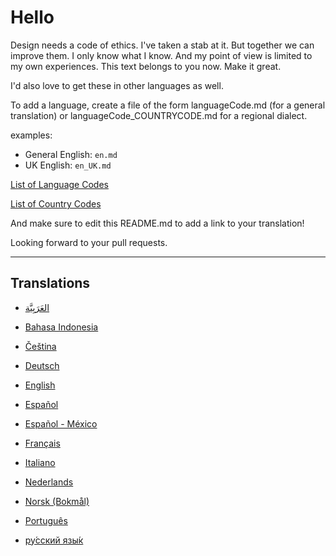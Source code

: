 # Hello

Design needs a code of ethics. I've taken a stab at it. But together we can improve them. I only know what I know. And my point of view is limited to my own experiences. This text belongs to you now. Make it great.

I'd also love to get these in other languages as well.

To add a language, create a file of the form languageCode.md (for a general translation) or languageCode_COUNTRYCODE.md for a regional dialect.

examples:
- General English: `en.md`
- UK English: `en_UK.md`

[List of Language Codes](https://www.w3schools.com/tags/ref_language_codes.asp)

[List of Country Codes](https://www.w3schools.com/tags/ref_country_codes.asp)

And make sure to edit this README.md to add a link to your translation!

Looking forward to your pull requests.

***

## Translations

* [العَرَبِيَّة](ar.md)

* [Bahasa Indonesia](id_ID.md)

* [Čeština](cs.md)

* [Deutsch](de_DE.md)

* [English](en_US.md)

* [Español](es_ES.md)

* [Español - México](es_MX.md)

* [Français](fr_FR.md)

* [Italiano](it_IT.md)

* [Nederlands](nl.md)

* [Norsk (Bokmål)](nb_NO.md)

* [Português](pt_PT.md)

* [ру́сский язы́к](ru.md)
